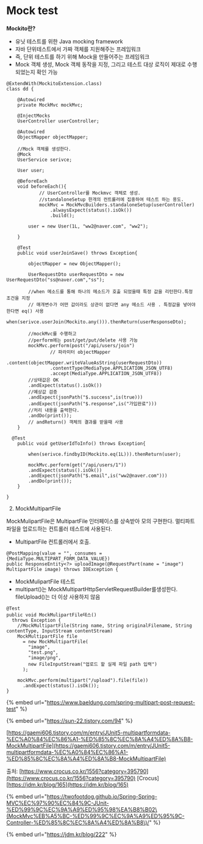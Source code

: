 # Mock test

**Mockito란?**

* 유닛 테스트를 위한 Java mocking framework
* 자바 단위테스트에서 가짜 객체를 지원해주는 프레임워크
* 즉, 단위 테스트를 하기 위해 Mock을 만들어주는 프레임워크
* Mock 객체 생성, Mock 객체 동작을 지정, 그리고 테스트 대상 로직이 제대로 수행 되었는지 확인 가능

```text
@ExtendWith(MockitoExtension.class)
class dd {
 
	@Autowired
	private MockMvc mockMvc;
	
	@InjectMocks
	UserController userController;
	
	@Autowired
	ObjectMapper objectMapper;
	
	//Mock 객체를 생성한다.
	@Mock
	UserService serivce;
	
	User user;

	@BeforeEach
	void beforeEach(){
		    // UserController를 Mockmvc 객체로 생성.
	     	//standaloneSetup 한개의 컨트롤러에 집중하여 테스트 하는 용도. 
			mockMvc = MockMvcBuilders.standaloneSetup(userController)
				.alwaysExpect(status().isOk())
				.build();

		user = new User(1L, "ww2@naver.com", "ww2");
	
	}
	
	@Test
	public void userJoinSave() throws Exception{
		
		objectMapper = new ObjectMapper();
		
		UserRequestDto userRequestDto = new UserRequestDto("ss@naver.com","ss");
		
		//when 메소드를 통해 하나의 메소드가 호출 되었을때 특정 값을 리턴한다.특정 조건을 지정
		// 매개변수가 어떤 값이라도 상관이 없다면 any 메소드 사용 . 특정값을 넣어야 한다면 eq() 사용
		when(serivce.userJoin(Mockito.any())).thenReturn(userResponseDto);
		
		//mockMvc를 수행하고 
		//perform에는 post/get/put/delete 사용 가능
		mockMvc.perform(post("/api/users/join")
				// 파라미터 objectMapper
                .content(objectMapper.writeValueAsString(userRequestDto))
                .contentType(MediaType.APPLICATION_JSON_UTF8)
                .accept(MediaType.APPLICATION_JSON_UTF8))
		//상태값은 OK
		.andExpect(status().isOk())
		//예상값 검증
		.andExpect(jsonPath("$.success",is(true)))	
		.andExpect(jsonPath("$.response",is("가입완료")))	
		//처리 내용을 출력한다.
		.andDo(print());
		// andReturn() 객체의 결과를 받을때 사용
	}
	
  @Test
	public void getUserIdToInfo() throws Exception{
		
		when(serivce.findbyID(Mockito.eq(1L))).thenReturn(user);
		
		mockMvc.perform(get("/api/users/1"))
		.andExpect(status().isOk())
		.andExpect(jsonPath("$.email",is("ww2@naver.com")))
		.andDo(print());
	}
 
}
```

  
2. MockMultipartFile

MockMulipartFile은 MultipartFile 인터페이스를 상속받아 모의 구현한다. 멀티파트파일을 업로드하는 컨트롤러 테스트에 사용된다.

* MultipartFile  컨트롤러에서 호출.

```text
@PostMapping(value = "", consumes = {MediaType.MULTIPART_FORM_DATA_VALUE})
public ResponseEntity<?> uploadImage(@RequestPart(name = "image") MultipartFile image) throws IOException {
```

* MockMulipartFile 테스트 
* multipart\(\)는 MockMultipartHttpServletRequestBuilder를생성한다. fileUpload\(\)는 더 이상 사용하지 않음

```text
@Test
public void MockMulipartFile테스() 
  throws Exception {
    //MockMultipartFile(String name, String originalFilename, String contentType, InputStream contentStream)
    MockMultipartFile file 
      = new MockMultipartFile(
        "image", 
        "test.png", 
        "image/png",
        new FileInputStream("업로드 할 실제 파일 path 입력")
      );
   
    mockMvc.perform(multipart("/upload").file(file))
      .andExpect(status().isOk());
}
```

{% embed url="https://www.baeldung.com/spring-multipart-post-request-test" %}

{% embed url="https://sun-22.tistory.com/94" %}



[https://gaemi606.tistory.com/m/entry/JUnit5-multipartformdata-%EC%A0%84%EC%86%A1-%ED%85%8C%EC%8A%A4%ED%8A%B8-MockMultipartFile](https://gaemi606.tistory.com/m/entry/JUnit5-multipartformdata-%EC%A0%84%EC%86%A1-%ED%85%8C%EC%8A%A4%ED%8A%B8-MockMultipartFile)

  
출처: [https://www.crocus.co.kr/1556?category=395790](https://www.crocus.co.kr/1556?category=395790) \[Crocus\]    [https://jdm.kr/blog/165](https://jdm.kr/blog/165)

{% embed url="https://twofootdog.github.io/Spring-Spring-MVC%EC%97%90%EC%84%9C-JUnit-%ED%99%9C%EC%9A%A9%ED%95%98%EA%B8%B02\(MockMvc%EB%A5%BC-%ED%99%9C%EC%9A%A9%ED%95%9C-Controller-%ED%85%8C%EC%8A%A4%ED%8A%B8\)/" %}

{% embed url="https://jdm.kr/blog/222" %}



